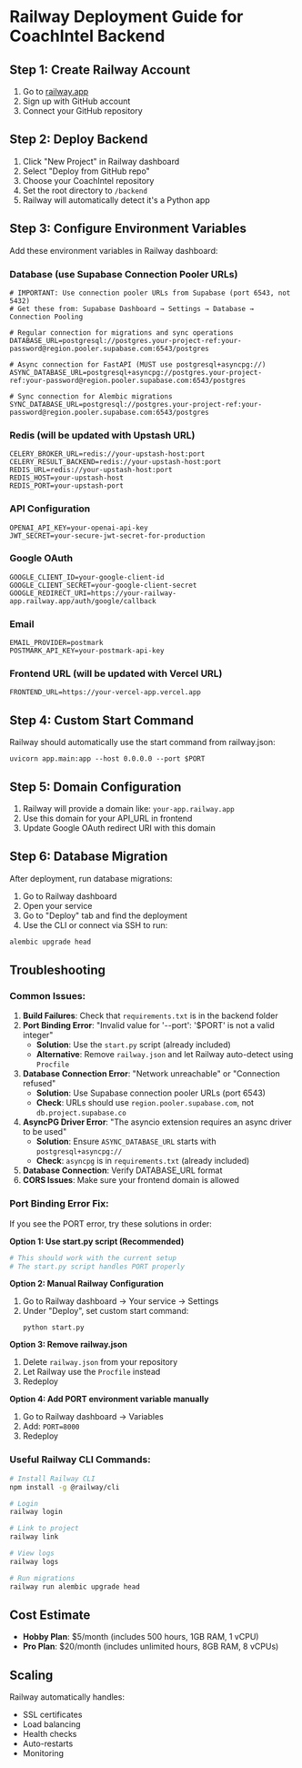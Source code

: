 # Railway Deployment Guide for CoachIntel Backend

## Step 1: Create Railway Account
1. Go to [railway.app](https://railway.app)
2. Sign up with GitHub account
3. Connect your GitHub repository

## Step 2: Deploy Backend
1. Click "New Project" in Railway dashboard
2. Select "Deploy from GitHub repo"
3. Choose your CoachIntel repository
4. Set the root directory to `/backend`
5. Railway will automatically detect it's a Python app

## Step 3: Configure Environment Variables
Add these environment variables in Railway dashboard:

### Database (use Supabase Connection Pooler URLs)
```
# IMPORTANT: Use connection pooler URLs from Supabase (port 6543, not 5432)
# Get these from: Supabase Dashboard → Settings → Database → Connection Pooling

# Regular connection for migrations and sync operations
DATABASE_URL=postgresql://postgres.your-project-ref:your-password@region.pooler.supabase.com:6543/postgres

# Async connection for FastAPI (MUST use postgresql+asyncpg://)
ASYNC_DATABASE_URL=postgresql+asyncpg://postgres.your-project-ref:your-password@region.pooler.supabase.com:6543/postgres

# Sync connection for Alembic migrations
SYNC_DATABASE_URL=postgresql://postgres.your-project-ref:your-password@region.pooler.supabase.com:6543/postgres
```

### Redis (will be updated with Upstash URL)
```
CELERY_BROKER_URL=redis://your-upstash-host:port
CELERY_RESULT_BACKEND=redis://your-upstash-host:port
REDIS_URL=redis://your-upstash-host:port
REDIS_HOST=your-upstash-host
REDIS_PORT=your-upstash-port
```

### API Configuration
```
OPENAI_API_KEY=your-openai-api-key
JWT_SECRET=your-secure-jwt-secret-for-production
```

### Google OAuth
```
GOOGLE_CLIENT_ID=your-google-client-id
GOOGLE_CLIENT_SECRET=your-google-client-secret
GOOGLE_REDIRECT_URI=https://your-railway-app.railway.app/auth/google/callback
```

### Email
```
EMAIL_PROVIDER=postmark
POSTMARK_API_KEY=your-postmark-api-key
```

### Frontend URL (will be updated with Vercel URL)
```
FRONTEND_URL=https://your-vercel-app.vercel.app
```

## Step 4: Custom Start Command
Railway should automatically use the start command from railway.json:
```
uvicorn app.main:app --host 0.0.0.0 --port $PORT
```

## Step 5: Domain Configuration
1. Railway will provide a domain like: `your-app.railway.app`
2. Use this domain for your API_URL in frontend
3. Update Google OAuth redirect URI with this domain

## Step 6: Database Migration
After deployment, run database migrations:
1. Go to Railway dashboard
2. Open your service
3. Go to "Deploy" tab and find the deployment
4. Use the CLI or connect via SSH to run:
```bash
alembic upgrade head
```

## Troubleshooting

### Common Issues:
1. **Build Failures**: Check that `requirements.txt` is in the backend folder
2. **Port Binding Error**: "Invalid value for '--port': '$PORT' is not a valid integer"
   - **Solution**: Use the `start.py` script (already included)
   - **Alternative**: Remove `railway.json` and let Railway auto-detect using `Procfile`
3. **Database Connection Error**: "Network unreachable" or "Connection refused"
   - **Solution**: Use Supabase connection pooler URLs (port 6543)
   - **Check**: URLs should use `region.pooler.supabase.com`, not `db.project.supabase.co`
4. **AsyncPG Driver Error**: "The asyncio extension requires an async driver to be used"
   - **Solution**: Ensure `ASYNC_DATABASE_URL` starts with `postgresql+asyncpg://`
   - **Check**: `asyncpg` is in `requirements.txt` (already included)
5. **Database Connection**: Verify DATABASE_URL format
6. **CORS Issues**: Make sure your frontend domain is allowed

### Port Binding Error Fix:
If you see the PORT error, try these solutions in order:

**Option 1: Use start.py script (Recommended)**
```bash
# This should work with the current setup
# The start.py script handles PORT properly
```

**Option 2: Manual Railway Configuration**
1. Go to Railway dashboard → Your service → Settings
2. Under "Deploy", set custom start command:
   ```
   python start.py
   ```

**Option 3: Remove railway.json**
1. Delete `railway.json` from your repository
2. Let Railway use the `Procfile` instead
3. Redeploy

**Option 4: Add PORT environment variable manually**
1. Go to Railway dashboard → Variables
2. Add: `PORT=8000`
3. Redeploy

### Useful Railway CLI Commands:
```bash
# Install Railway CLI
npm install -g @railway/cli

# Login
railway login

# Link to project
railway link

# View logs
railway logs

# Run migrations
railway run alembic upgrade head
```

## Cost Estimate
- **Hobby Plan**: $5/month (includes 500 hours, 1GB RAM, 1 vCPU)
- **Pro Plan**: $20/month (includes unlimited hours, 8GB RAM, 8 vCPUs)

## Scaling
Railway automatically handles:
- SSL certificates
- Load balancing
- Health checks
- Auto-restarts
- Monitoring
